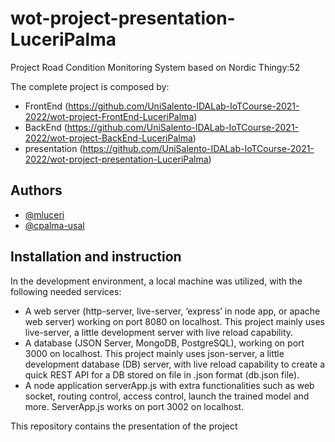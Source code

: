 
# wot-project-presentation-LuceriPalma

Project Road Condition Monitoring System based on Nordic Thingy:52


The complete project is composed by:
- FrontEnd (https://github.com/UniSalento-IDALab-IoTCourse-2021-2022/wot-project-FrontEnd-LuceriPalma)
- BackEnd (https://github.com/UniSalento-IDALab-IoTCourse-2021-2022/wot-project-BackEnd-LuceriPalma)
- presentation (https://github.com/UniSalento-IDALab-IoTCourse-2021-2022/wot-project-presentation-LuceriPalma)



## Authors

- [@mluceri ](https://www.github.com/mluceri)
- [@cpalma-usal](https://www.github.com/cpalma-usal)


## Installation and instruction

In the development environment, a local machine was utilized, with the following needed services:
- A web server (http-server, live-server, ‘express’ in node app, or apache web server) working on port 8080 on localhost. This project mainly uses live-server, a little development server with live reload capability.
- A database (JSON Server, MongoDB, PostgreSQL), working on port 3000 on localhost. This project mainly uses json-server, a little development database (DB) server, with live reload capability to create a quick REST API for a DB stored on file in .json format (db.json file).
- A node application serverApp.js with extra functionalities such as web socket, routing control, access control, launch the trained model and more. ServerApp.js works on port 3002 on localhost.


This repository contains the presentation of the project
